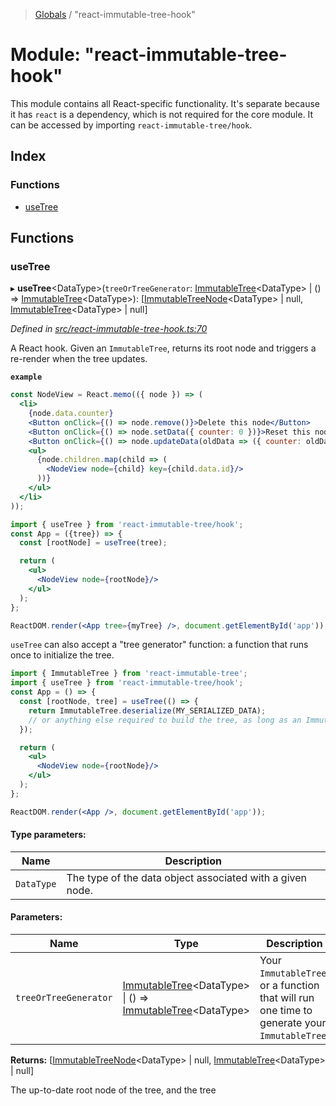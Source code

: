 > [Globals](../README.md) / "react-immutable-tree-hook"

# Module: "react-immutable-tree-hook"

This module contains all React-specific functionality. It's
separate because it has `react` is a dependency, which is not required for
the core module. It can be accessed by importing `react-immutable-tree/hook`.

## Index

### Functions

* [useTree](_react_immutable_tree_hook_.md#usetree)

## Functions

### useTree

▸ **useTree**\<DataType>(`treeOrTreeGenerator`: [ImmutableTree](../classes/_react_immutable_tree_.immutabletree.md)\<DataType> \| () => [ImmutableTree](../classes/_react_immutable_tree_.immutabletree.md)\<DataType>): [[ImmutableTreeNode](../classes/_react_immutable_tree_.immutabletreenode.md)\<DataType> \| null, [ImmutableTree](../classes/_react_immutable_tree_.immutabletree.md)\<DataType> \| null]

*Defined in [src/react-immutable-tree-hook.ts:70](https://github.com/mrjacobbloom/react-immutable-tree/blob/733cf3d/src/react-immutable-tree-hook.ts#L70)*

A React hook. Given an `ImmutableTree`, returns its root node and triggers a
re-render when the tree updates.

**`example`** 
```jsx
const NodeView = React.memo(({ node }) => (
  <li>
    {node.data.counter}
    <Button onClick={() => node.remove()}>Delete this node</Button>
    <Button onClick={() => node.setData({ counter: 0 })}>Reset this node</Button>
    <Button onClick={() => node.updateData(oldData => ({ counter: oldData.counter + 1 }))}>Increment this node</Button>
    <ul>
      {node.children.map(child => (
        <NodeView node={child} key={child.data.id}/>
      ))}
    </ul>
  </li>
));

import { useTree } from 'react-immutable-tree/hook';
const App = ({tree}) => {
  const [rootNode] = useTree(tree);

  return (
    <ul>
      <NodeView node={rootNode}/>
    </ul>
  );
};

ReactDOM.render(<App tree={myTree} />, document.getElementById('app'));
```

`useTree` can also accept a "tree generator" function: a function that runs
once to initialize the tree.

```jsx
import { ImmutableTree } from 'react-immutable-tree';
import { useTree } from 'react-immutable-tree/hook';
const App = () => {
  const [rootNode, tree] = useTree(() => {
    return ImmutableTree.deserialize(MY_SERIALIZED_DATA);
    // or anything else required to build the tree, as long as an ImmutableTree is returned
  });

  return (
    <ul>
      <NodeView node={rootNode}/>
    </ul>
  );
};

ReactDOM.render(<App />, document.getElementById('app'));
```

#### Type parameters:

Name | Description |
------ | ------ |
`DataType` | The type of the data object associated with a given node. |

#### Parameters:

Name | Type | Description |
------ | ------ | ------ |
`treeOrTreeGenerator` | [ImmutableTree](../classes/_react_immutable_tree_.immutabletree.md)\<DataType> \| () => [ImmutableTree](../classes/_react_immutable_tree_.immutabletree.md)\<DataType> | Your `ImmutableTree`, or a function that will run one time to generate your `ImmutableTree`. |

**Returns:** [[ImmutableTreeNode](../classes/_react_immutable_tree_.immutabletreenode.md)\<DataType> \| null, [ImmutableTree](../classes/_react_immutable_tree_.immutabletree.md)\<DataType> \| null]

The up-to-date root node of the tree, and the tree
